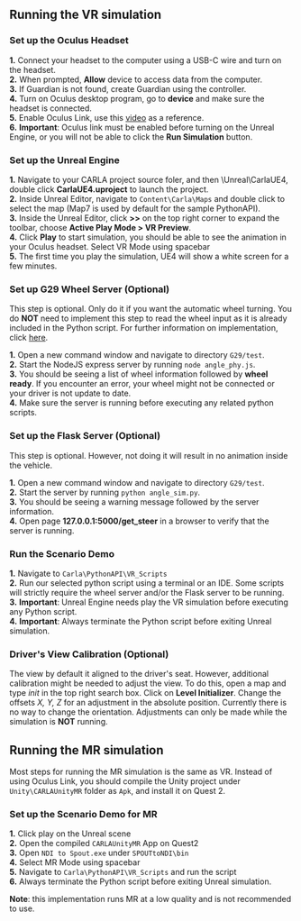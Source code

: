 ## Running the VR simulation
### Set up the Oculus Headset
__1.__ Connect your headset to the computer using a USB-C wire and turn on the headset. <br />
__2.__ When prompted, __Allow__ device to access data from the computer. <br />
__3.__ If Guardian is not found, create Guardian using the controller. <br />
__4.__ Turn on Oculus desktop program, go to __device__ and make sure the headset is connected. <br />
__5.__ Enable Oculus Link, use this [video](https://www.youtube.com/watch?v=IQrPiTlsU9I) as a reference. <br />
__6.__ __Important__: Oculus link must be enabled before turning on the Unreal Engine, or you will not be able to click the __Run Simulation__ button.

### Set up the Unreal Engine
__1.__ Navigate to your CARLA project source foler, and then \Unreal\CarlaUE4, double click __CarlaUE4.uproject__ to launch the project. <br />
__2.__ Inside Unreal Editor, navigate to `Content\Carla\Maps` and double click to select the map (Map7 is used by default for the sample PythonAPI). <br />
__3.__ Inside the Unreal Editor, click __>>__ on the top right corner to expand the toolbar, choose __Active Play Mode > VR Preview__. <br />
__4.__ Click __Play__ to start simulation, you should be able to see the animation in your Oculus headset. Select VR Mode using spacebar <br />
__5.__ The first time you play the simulation, UE4 will show a white screen for a few minutes.

### Set up G29 Wheel Server (Optional)
This step is optional. Only do it if you want the automatic wheel turning. You do __NOT__ need to implement this step
to read the wheel input as it is already included in the Python script. For further information on implementation, click [here](https://github.com/nightmode/logitech-g29). 

__1.__ Open a new command window and navigate to directory `G29/test`. <br />
__2.__ Start the NodeJS express server by running `node angle_phy.js`. <br />
__3.__ You should be seeing a list of wheel information followed by __wheel ready__. 
If you encounter an error, your wheel might not be connected or your driver is not update to date. <br /> 
__4.__ Make sure the server is running before executing any related python scripts.

### Set up the Flask Server (Optional)
This step is optional. However, not doing it will result in no animation inside the vehicle.

__1.__ Open a new command window and navigate to directory `G29/test`. <br />
__2.__ Start the server by running `python angle_sim.py`. <br />
__3.__ You should be seeing a warning message followed by the server information. <br />
__4.__ Open page __127.0.0.1:5000/get_steer__ in a browser to verify that the server is running.

### Run the Scenario Demo
__1.__ Navigate to `Carla\PythonAPI\VR_Scripts` <br />
__2.__ Run our selected python script using a terminal or an IDE. Some scripts will strictly require the wheel server and/or the Flask server to be running. <br />
__3.__ __Important__: Unreal Engine needs play the VR simulation before executing any Python script. <br />
__4.__ __Important__: Always terminate the Python script before exiting Unreal simulation.

### Driver's View Calibration (Optional)
The view by default it aligned to the driver's seat. However, additional calibration might be needed to adjust the view.
To do this, open a map and type _init_ in the top right search box. Click on __Level Initializer__. Change the offsets _X, Y, Z_
for an adjustment in the absolute position. Currently there is no way to change the orientation. Adjustments can only be made
while the simulation is __NOT__ running.

## Running the MR simulation
Most steps for running the MR simulation is the same as VR. Instead of using Oculus Link, you should compile the Unity project under `Unity\CARLAUnityMR` folder as `Apk`, and install it on Quest 2.

### Set up the Scenario Demo for MR
__1.__ Click play on the Unreal scene <br />
__2.__ Open the compiled `CARLAUnityMR` App on Quest2 <br />
__3.__ Open `NDI to Spout.exe` under `SPOUTtoNDI\bin` <br />
__4.__ Select MR Mode using spacebar <br />
__5.__ Navigate to `Carla\PythonAPI\VR_Scripts` and run the script <br />
__6.__ Always terminate the Python script before exiting Unreal simulation. <br />

__Note__: this implementation runs MR at a low quality and is not recommended to use.


